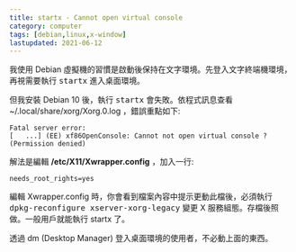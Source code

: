 ```yaml
---
title: startx - Cannot open virtual console
category: computer
tags: [debian,linux,x-window]
lastupdated: 2021-06-12
---
```


我使用 Debian 虛擬機的習慣是啟動後保持在文字環境。先登入文字終端機環境，再視需要執行 <kbd>startx</kbd> 進入桌面環境。

但我安裝 Debian 10 後，執行 <kbd>startx</kbd> 會失敗。依程式訊息查看 ~/.local/share/xorg/Xorg.0.log ，錯誤重點如下:

~~~text
Fatal server error:
[   ...] (EE) xf86OpenConsole: Cannot not open virtual console ? (Permission denied)
~~~

解法是編輯 **/etc/X11/Xwrapper.config** ，加入一行:

~~~text
needs_root_rights=yes
~~~

編輯 Xwrapper.config 時，你會看到檔案內容中提示更動此檔後，必須執行<kbd>dpkg-reconfigure xserver-xorg-legacy</kbd> 變更 X 服務組態。存檔後照做。一般用戶就能執行 startx 了。

透過 dm (Desktop Manager) 登入桌面環境的使用者，不必動上面的東西。
